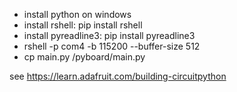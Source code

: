 - install python on windows
- install rshell: pip install rshell
- install pyreadline3: pip install pyreadline3
- rshell -p com4 -b 115200 --buffer-size 512
- cp main.py /pyboard/main.py

see https://learn.adafruit.com/building-circuitpython